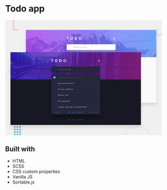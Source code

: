 # Todo app

![Design preview for the Todo app coding challenge](./design/desktop-preview.jpg)

## Built with

- HTML
- SCSS
- CSS custom properties
- Vanilla JS
- Sortable.js